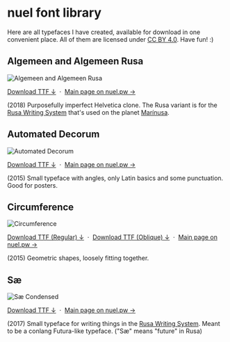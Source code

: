 # nuel font library

Here are all typefaces I have created, available for download in one convenient place. All of them are licensed under [CC BY 4.0](https://creativecommons.org/licenses/by/4.0/). Have fun! :)

## Algemeen and Algemeen Rusa
![Algemeen and Algemeen Rusa](https://user-images.githubusercontent.com/66974415/109304913-41f75b00-783d-11eb-911a-70ea063b27e6.png)

[Download TTF &darr;](https://github.com/nuel/type/raw/main/algemeen/algemeen-regular-webfont.ttf) &nbsp;&middot;&nbsp;
[Main page on nuel.pw &rarr;](https://nuel.pw/algemeen)

(2018) Purposefully imperfect Helvetica clone. The Rusa variant is for the [Rusa Writing System](https://nuel.pw/marinusa/lang) that's used on the planet [Marínusa](https://nuel.pw/marinusa/).

## Automated Decorum
![Automated Decorum](https://user-images.githubusercontent.com/66974415/109304955-520f3a80-783d-11eb-93a4-6836e393a3ab.png)

[Download TTF &darr;](https://github.com/nuel/type/raw/main/automated-decorum/AutomatedDecorum.ttf) &nbsp;&middot;&nbsp;
[Main page on nuel.pw &rarr;](https://nuel.pw/automated-decorum)

(2015) Small typeface with angles, only Latin basics and some punctuation. Good for posters.

## Circumference
![Circumference](https://user-images.githubusercontent.com/66974415/109304984-5b98a280-783d-11eb-9c31-7476eded5f34.png)

[Download TTF (Regular) &darr;](https://github.com/nuel/type/raw/main/circumference/Circumference-Regular.ttf) &nbsp;&middot;&nbsp;
[Download TTF (Oblique) &darr;](https://github.com/nuel/type/raw/main/circumference/Circumference-Oblique.ttf) &nbsp;&middot;&nbsp;
[Main page on nuel.pw &rarr;](https://nuel.pw/circumference)

(2015) Geometric shapes, loosely fitting together.

## Sæ
![Sæ Condensed](https://user-images.githubusercontent.com/66974415/109304999-63584700-783d-11eb-969b-9f0398f9ddce.png)

[Download TTF &darr;](https://github.com/nuel/type/raw/main/sae/saecondensed-regular-webfont.ttf) &nbsp;&middot;&nbsp;
[Main page on nuel.pw &rarr;](https://nuel.pw/sae)

(2017) Small typeface for writing things in the [Rusa Writing System](https://nuel.pw/marinusa/lang). Meant to be a conlang Futura-like typeface. ("Sæ" means "future" in Rusa)
